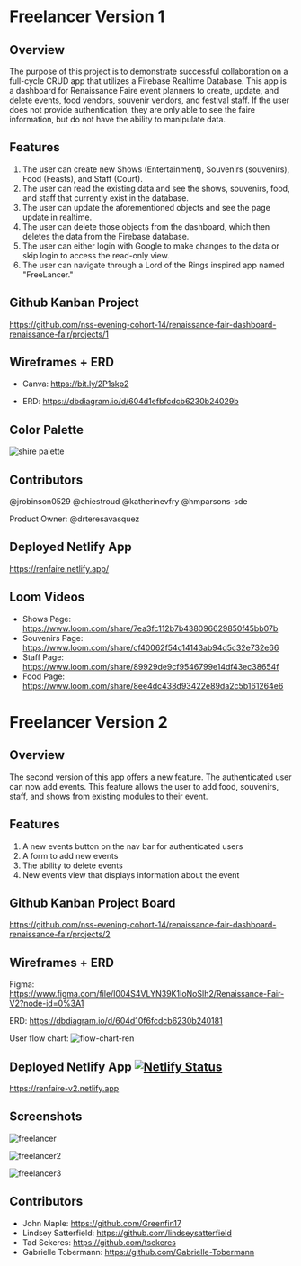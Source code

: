 # Freelancer Version 1
## Overview

The purpose of this project is to demonstrate successful collaboration on a full-cycle CRUD app that utilizes a Firebase Realtime Database. This app is a dashboard for Renaissance Faire event planners to create, update, and delete events, food vendors, souvenir vendors, and festival staff. If the user does not provide authentication, they are only able to see the faire information, but do not have the ability to manipulate data.
## Features

1. The user can create new Shows (Entertainment), Souvenirs (souvenirs), Food (Feasts), and Staff (Court).
2. The user can read the existing data and see the shows, souvenirs, food, and staff that currently exist in the database.
3. The user can update the aforementioned objects and see the page update in realtime.
4. The user can delete those objects from the dashboard, which then deletes the data from the Firebase database.
5. The user can either login with Google to make changes to the data or skip login to access the read-only view.
6. The user can navigate through a Lord of the Rings inspired app named "FreeLancer."
## Github Kanban Project

https://github.com/nss-evening-cohort-14/renaissance-fair-dashboard-renaissance-fair/projects/1
## Wireframes + ERD

- Canva: https://bit.ly/2P1skp2

- ERD: https://dbdiagram.io/d/604d1efbfcdcb6230b24029b
## Color Palette

![shire palette](https://user-images.githubusercontent.com/67122062/111388953-2e8e2180-867e-11eb-8c0c-6f4b18d0abc9.png)
## Contributors

@jrobinson0529
@chiestroud
@katherinevfry
@hmparsons-sde

Product Owner: @drteresavasquez
## Deployed Netlify App

https://renfaire.netlify.app/
## Loom Videos

- Shows Page: https://www.loom.com/share/7ea3fc112b7b438096629850f45bb07b
- Souvenirs Page: https://www.loom.com/share/cf40062f54c14143ab94d5c32e732e66
- Staff Page: https://www.loom.com/share/89929de9cf9546799e14df43ec38654f
- Food Page: https://www.loom.com/share/8ee4dc438d93422e89da2c5b161264e6

# Freelancer Version 2

## Overview
The second version of this app offers a new feature. The authenticated user can now add events. This feature allows the user to add food, souvenirs, staff, and shows from existing modules to their event. 

## Features
1. A new events button on the nav bar for authenticated users
2. A form to add new events
3. The ability to delete events
4. New events view that displays information about the event

## Github Kanban Project Board
https://github.com/nss-evening-cohort-14/renaissance-fair-dashboard-renaissance-fair/projects/2

## Wireframes + ERD
Figma: https://www.figma.com/file/I004S4VLYN39K1IoNoSlh2/Renaissance-Fair-V2?node-id=0%3A1

ERD: https://dbdiagram.io/d/604d10f6fcdcb6230b240181

User flow chart: ![flow-chart-ren](https://user-images.githubusercontent.com/76187279/114329288-8ea0a800-9b04-11eb-8e94-55b930016101.png)

## Deployed Netlify App [![Netlify Status](https://api.netlify.com/api/v1/badges/faa643b4-c3c3-4711-9204-b643023d960b/deploy-status)](https://app.netlify.com/sites/renfaire-v2/deploys)
https://renfaire-v2.netlify.app
## Screenshots
![freelancer](https://user-images.githubusercontent.com/76187279/115093500-296ffc80-9ee0-11eb-9b7b-1095175b9c26.png)

![freelancer2](https://user-images.githubusercontent.com/76187279/115093504-2f65dd80-9ee0-11eb-90b4-a84483840eaa.png)

![freelancer3](https://user-images.githubusercontent.com/76187279/115094361-dba8c380-9ee2-11eb-805a-c1d1d4e36633.png)

## Contributors 
- John Maple: https://github.com/Greenfin17
- Lindsey Satterfield: https://github.com/lindseysatterfield
- Tad Sekeres: https://github.com/tsekeres
- Gabrielle Tobermann: https://github.com/Gabrielle-Tobermann
